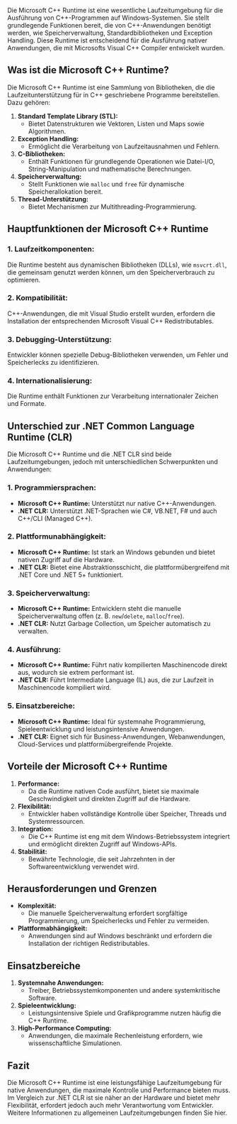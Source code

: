 Die Microsoft C++ Runtime ist eine wesentliche Laufzeitumgebung für die Ausführung von C++-Programmen auf Windows-Systemen. Sie stellt grundlegende Funktionen bereit, die von C++-Anwendungen benötigt werden, wie Speicherverwaltung, Standardbibliotheken und Exception Handling. Diese Runtime ist entscheidend für die Ausführung nativer Anwendungen, die mit Microsofts Visual C++ Compiler entwickelt wurden.

## Was ist die Microsoft C++ Runtime?

Die Microsoft C++ Runtime ist eine Sammlung von Bibliotheken, die die Laufzeitunterstützung für in C++ geschriebene Programme bereitstellen. Dazu gehören:

1. **Standard Template Library (STL):**    
    - Bietet Datenstrukturen wie Vektoren, Listen und Maps sowie Algorithmen.        
2. **Exception Handling:**    
    - Ermöglicht die Verarbeitung von Laufzeitausnahmen und Fehlern.        
3. **C-Bibliotheken:**    
    - Enthält Funktionen für grundlegende Operationen wie Datei-I/O, String-Manipulation und mathematische Berechnungen.        
4. **Speicherverwaltung:**    
    - Stellt Funktionen wie `malloc` und `free` für dynamische Speicherallokation bereit.        
5. **Thread-Unterstützung:**    
    - Bietet Mechanismen zur Multithreading-Programmierung.
        
## Hauptfunktionen der Microsoft C++ Runtime

### 1. **Laufzeitkomponenten:**
Die Runtime besteht aus dynamischen Bibliotheken (DLLs), wie `msvcrt.dll`, die gemeinsam genutzt werden können, um den Speicherverbrauch zu optimieren.
### 2. **Kompatibilität:**
C++-Anwendungen, die mit Visual Studio erstellt wurden, erfordern die Installation der entsprechenden Microsoft Visual C++ Redistributables.
### 3. **Debugging-Unterstützung:**
Entwickler können spezielle Debug-Bibliotheken verwenden, um Fehler und Speicherlecks zu identifizieren.
### 4. **Internationalisierung:**
Die Runtime enthält Funktionen zur Verarbeitung internationaler Zeichen und Formate.

## Unterschied zur .NET Common Language Runtime (CLR)

Die Microsoft C++ Runtime und die .NET CLR sind beide Laufzeitumgebungen, jedoch mit unterschiedlichen Schwerpunkten und Anwendungen:
### 1. **Programmiersprachen:**

- **Microsoft C++ Runtime:** Unterstützt nur native C++-Anwendungen.    
- **.NET CLR:** Unterstützt .NET-Sprachen wie C#, VB.NET, F# und auch C++/CLI (Managed C++).
    
### 2. **Plattformunabhängigkeit:**
- **Microsoft C++ Runtime:** Ist stark an Windows gebunden und bietet nativen Zugriff auf die Hardware.    
- **.NET CLR:** Bietet eine Abstraktionsschicht, die plattformübergreifend mit .NET Core und .NET 5+ funktioniert.
    
### 3. **Speicherverwaltung:**
- **Microsoft C++ Runtime:** Entwicklern steht die manuelle Speicherverwaltung offen (z. B. `new`/`delete`, `malloc`/`free`).    
- **.NET CLR:** Nutzt Garbage Collection, um Speicher automatisch zu verwalten.
    
### 4. **Ausführung:**
- **Microsoft C++ Runtime:** Führt nativ kompilierten Maschinencode direkt aus, wodurch sie extrem performant ist.    
- **.NET CLR:** Führt Intermediate Language (IL) aus, die zur Laufzeit in Maschinencode kompiliert wird.
    
### 5. **Einsatzbereiche:**
- **Microsoft C++ Runtime:** Ideal für systemnahe Programmierung, Spieleentwicklung und leistungsintensive Anwendungen.    
- **.NET CLR:** Eignet sich für Business-Anwendungen, Webanwendungen, Cloud-Services und plattformübergreifende Projekte.    

## Vorteile der Microsoft C++ Runtime
1. **Performance:**    
    - Da die Runtime nativen Code ausführt, bietet sie maximale Geschwindigkeit und direkten Zugriff auf die Hardware.        
2. **Flexibilität:**    
    - Entwickler haben vollständige Kontrolle über Speicher, Threads und Systemressourcen.       
3. **Integration:**    
    - Die C++ Runtime ist eng mit dem Windows-Betriebssystem integriert und ermöglicht direkten Zugriff auf Windows-APIs.        
4. **Stabilität:**    
    - Bewährte Technologie, die seit Jahrzehnten in der Softwareentwicklung verwendet wird.
        
## Herausforderungen und Grenzen
- **Komplexität:**    
    - Die manuelle Speicherverwaltung erfordert sorgfältige Programmierung, um Speicherlecks und Fehler zu vermeiden.        
- **Plattformabhängigkeit:**    
    - Anwendungen sind auf Windows beschränkt und erfordern die Installation der richtigen Redistributables.
        
## Einsatzbereiche
1. **Systemnahe Anwendungen:**    
    - Treiber, Betriebssystemkomponenten und andere systemkritische Software.        
2. **Spieleentwicklung:**    
    - Leistungsintensive Spiele und Grafikprogramme nutzen häufig die C++ Runtime.        
3. **High-Performance Computing:**    
    - Anwendungen, die maximale Rechenleistung erfordern, wie wissenschaftliche Simulationen.
        
## Fazit

Die Microsoft C++ Runtime ist eine leistungsfähige Laufzeitumgebung für native Anwendungen, die maximale Kontrolle und Performance bieten muss. Im Vergleich zur .NET CLR ist sie näher an der Hardware und bietet mehr Flexibilität, erfordert jedoch auch mehr Verantwortung vom Entwickler. Weitere Informationen zu allgemeinen Laufzeitumgebungen finden Sie hier.